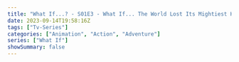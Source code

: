 ```yaml
---
title: "What If...? - S01E3 - What If... The World Lost Its Mightiest Heroes?"
date: 2023-09-14T19:58:16Z
tags: ["Tv-Series"]
categories: ["Animation", "Action", "Adventure"]
series: ["What If"]
showSummary: false
---
```


  <mux-player stream-type="on-demand"
  src="https://kp3d-my.sharepoint.com/personal/ryoo_kp3d_onmicrosoft_com/_layouts/15/download.aspx?share=Ed5A_o5WZlJMsQdWZCS4KBcB4ixuioJzWLKXJFVvOuHl6w" metadata-video-title="What If...? - S01E3 - What If... The World Lost Its Mightiest Heroes?" prefer-playback="mse" controls>
 
  </mux-player>
  
  
  <script src="https://cdn.jsdelivr.net/npm/@mux/mux-player"></script>
  
   <script id="VV6600Z2741XizHLVZCJ7V02aPc02MVJIdvysK00rDDLroA" type="application/ld+json">
 {
  "@context": "https://schema.org/",
  "@type": "VideoObject",
  "name": "What If...? - S01E3 - What If... The World Lost Its Mightiest Heroes?",
  "contentUrl": "https://stream.mux.com/VV6600Z2741XizHLVZCJ7V02aPc02MVJIdvysK00rDDLroA.m3u8",
  "thumbnailUrl": "https://www.themoviedb.org/t/p/original/rsXvPMXywgPPiylJHVL1q29x7J6.jpg?width=314&fit_mode=preserve&time=25",
  "uploadDate": "2023-09-14T19:58:16Z",
}

</script>
